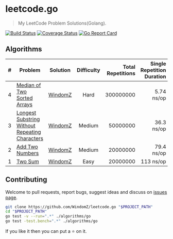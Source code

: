 # leetcode.go

> My LeetCode Problem Solutions(Golang).

[![Build Status](https://travis-ci.org/WindomZ/leetcode.go.svg?branch=master)](https://travis-ci.org/WindomZ/leetcode.go)
[![Coverage Status](https://coveralls.io/repos/github/WindomZ/leetcode.go/badge.svg?branch=master)](https://coveralls.io/github/WindomZ/leetcode.go?branch=master)
[![Go Report Card](https://goreportcard.com/badge/github.com/WindomZ/leetcode.go)](https://goreportcard.com/report/github.com/WindomZ/leetcode.go)

## Algorithms

| # | Problem | Solution | Difficulty | Total Repetitions | Single Repetition Duration |
|---| ----- | :--------: | :----------: | ----------: | ----------: |
|4|[Median of Two Sorted Arrays][Algorithms-4]|[WindomZ][Algorithms-4-Go]|Hard|300000000|5.74 ns/op|
|3|[Longest Substring Without Repeating Characters][Algorithms-3]|[WindomZ][Algorithms-3-Go]|Medium|50000000|36.3 ns/op|
|2|[Add Two Numbers][Algorithms-2]|[WindomZ][Algorithms-2-Go]|Medium|20000000|79.4 ns/op|
|1|[Two Sum][Algorithms-1]|[WindomZ][Algorithms-1-Go]|Easy|20000000|113 ns/op|

## Contributing

Welcome to pull requests, report bugs, suggest ideas and discuss on 
[issues page](https://github.com/WindomZ/leetcode.go/issues).

```bash
git clone https://github.com/WindomZ/leetcode.go "$PROJECT_PATH"
cd "$PROJECT_PATH"
go test -v --run=".*" ./algorithms/go
go test -test.bench=".*" ./algorithms/go
```

If you like it then you can put a :star: on it.

[Algorithms-4-Go]:algorithms/go/findMedianSortedArrays.go
[Algorithms-4]:https://leetcode.com/problems/median-of-two-sorted-arrays/
[Algorithms-3-Go]:algorithms/go/lengthOfLongestSubstring.go
[Algorithms-3]:https://leetcode.com/problems/longest-substring-without-repeating-characters/
[Algorithms-2-Go]:algorithms/go/addTwoNumbers.go
[Algorithms-2]:https://oj.leetcode.com/problems/add-two-numbers/
[Algorithms-1-Go]:algorithms/go/twoSum.go
[Algorithms-1]:https://oj.leetcode.com/problems/two-sum/
